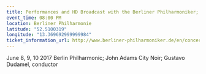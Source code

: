 ```yaml
---
title: Performances and HD Broadcast with the Berliner Philharmoniker; John Adams "City Noir"
event_time: 08:00 PM
location: Berliner Philharmonie
latitude: "52.5100319"
longitude: "13.369692999999984"
ticket_information_url: http://www.berliner-philharmoniker.de/en/concerts/calendar/details/23517/
---
```

June 8, 9, 10 2017
Berlin Philharmonic;
John Adams City Noir;
Gustavo Dudamel, conductor